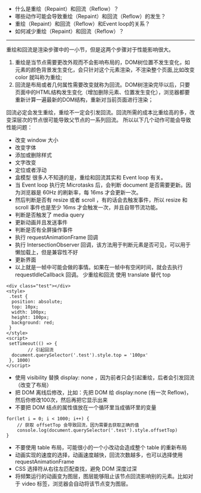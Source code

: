 - 什么是重绘（Repaint）和回流（Reflow）？
- 哪些动作可能会导致重绘（Repaint）和回流（Reflow）的发生？
- 重绘（Repaint）和回流（Reflow）和Event loop的关系？
- 如何减少重绘（Repaint）和回流（Reflow）？
---

重绘和回流是渲染步骤中的一小节，但是这两个步骤对于性能影响很大。
1. 重绘是当节点需要更改外观而不会影响布局的，DOM树位置不发生变化，如元素的颜色背景发生变化，会只针对这个元素渲染，不渲染整个页面,比如改变 color 就叫称为重绘;
2. 回流是布局或者几何属性需要改变就称为回流。DOM树渲染完毕以后，只要页面中的HTML结构发生变化（增加删除元素、位置发生变化），浏览器都要重新计算一遍最新的DOM结构，重新对当前页面进行渲染；


回流必定会发生重绘，重绘不一定会引发回流。回流所需的成本比重绘高的多，改变深层次的节点很可能导致父节点的一系列回流。
所以以下几个动作可能会导致性能问题：
- 改变 window 大小
- 改变字体
- 添加或删除样式
- 文字改变
- 定位或者浮动
- 盒模型
很多人不知道的是，重绘和回流其实和 Event loop 有关。
- 当 Event loop 执行完 Microtasks 后，会判断 document 是否需要更新。因为浏览器是 60Hz 的刷新率，每 16ms 才会更新一次。
- 然后判断是否有 resize 或者 scroll ，有的话会去触发事件，所以 resize 和 scroll 事件也是至少 16ms 才会触发一次，并且自带节流功能。
- 判断是否触发了 media query
- 更新动画并且发送事件
- 判断是否有全屏操作事件
- 执行 requestAnimationFrame 回调
- 执行 IntersectionObserver 回调，该方法用于判断元素是否可见，可以用于懒加载上，但是兼容性不好
- 更新界面
- 以上就是一帧中可能会做的事情。如果在一帧中有空闲时间，就会去执行 requestIdleCallback 回调。
少重绘和回流
使用 translate 替代 top
```
<div class="test"></div>
<style>
 .test {
  position: absolute;
  top: 10px;
  width: 100px;
  height: 100px;
  background: red;
 }
</style>
<script>
 setTimeout(() => {
        // 引起回流
  document.querySelector('.test').style.top = '100px'
 }, 1000)
</script>
```
- 使用 visibility 替换 display: none ，因为前者只会引起重绘，后者会引发回流（改变了布局）
- 把 DOM 离线后修改，比如：先把 DOM 给 display:none (有一次 Reflow)，然后你修改100次，然后再把它显示出来
- 不要把 DOM 结点的属性值放在一个循环里当成循环里的变量
```
for(let i = 0; i < 1000; i++) {
    // 获取 offsetTop 会导致回流，因为需要去获取正确的值
    console.log(document.querySelector('.test').style.offsetTop)
}
```

- 不要使用 table 布局，可能很小的一个小改动会造成整个 table 的重新布局
- 动画实现的速度的选择，动画速度越快，回流次数越多，也可以选择使用 requestAnimationFrame
- CSS 选择符从右往左匹配查找，避免 DOM 深度过深
- 将频繁运行的动画变为图层，图层能够阻止该节点回流影响别的元素。比如对于 video 标签，浏览器会自动将该节点变为图层。


